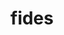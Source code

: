 ---
title: "fides"
layout: cache
categories: [package, develop-2024-02-25]
meta: {"versions": ["1.1.0", "1.2.0"], "compilers": ["gcc@=11.1.0", "gcc@=11.4.0"], "oss": ["ubuntu20.04", "ubuntu22.04"], "platforms": ["linux"], "targets": ["neoverse_v1", "neoverse_v2", "x86_64_v3"], "stacks": ["data-vis-sdk", "e4s", "e4s-neoverse-v2", "e4s-neoverse_v1", "root"], "num_specs": 5, "num_specs_by_stack": {"e4s-neoverse_v1": 1, "root": 5, "data-vis-sdk": 2, "e4s": 1, "e4s-neoverse-v2": 1}}
spec_details: [{"hash": "bggb52ivr3hg4r7xs7utoo7awqvpv5x6", "compiler": "gcc@=11.4.0", "versions": ["1.2.0"], "os": "ubuntu20.04", "platform": "linux", "target": "neoverse_v1", "variants": ["build_system=cmake", "build_type=Release", "generator=make", "~ipo", "+mpi"], "stacks": ["e4s-neoverse_v1", "root"], "size": "-", "tarball": "https://binaries.spack.io/releases/develop-2024-02-25/build_cache/linux-ubuntu20.04-neoverse_v1/gcc-11.4.0/fides-1.2.0/linux-ubuntu20.04-neoverse_v1-gcc-11.4.0-fides-1.2.0-bggb52ivr3hg4r7xs7utoo7awqvpv5x6.spack"}, {"hash": "crevdsisc5xqfexnma2sqqrzarnnmjj2", "compiler": "gcc@=11.1.0", "versions": ["1.1.0"], "os": "ubuntu20.04", "platform": "linux", "target": "x86_64_v3", "variants": ["build_system=cmake", "build_type=Release", "generator=make", "~ipo", "+mpi"], "stacks": ["root", "data-vis-sdk"], "size": "-", "tarball": "https://binaries.spack.io/releases/develop-2024-02-25/build_cache/linux-ubuntu20.04-x86_64_v3/gcc-11.1.0/fides-1.1.0/linux-ubuntu20.04-x86_64_v3-gcc-11.1.0-fides-1.1.0-crevdsisc5xqfexnma2sqqrzarnnmjj2.spack"}, {"hash": "lxbzblsdxilglncb5652tkbf36zivlob", "compiler": "gcc@=11.1.0", "versions": ["1.2.0"], "os": "ubuntu20.04", "platform": "linux", "target": "x86_64_v3", "variants": ["build_system=cmake", "build_type=Release", "generator=make", "~ipo", "+mpi"], "stacks": ["root", "data-vis-sdk"], "size": "-", "tarball": "https://binaries.spack.io/releases/develop-2024-02-25/build_cache/linux-ubuntu20.04-x86_64_v3/gcc-11.1.0/fides-1.2.0/linux-ubuntu20.04-x86_64_v3-gcc-11.1.0-fides-1.2.0-lxbzblsdxilglncb5652tkbf36zivlob.spack"}, {"hash": "53dj66jbejix2xv6rsdscpo5cerujreh", "compiler": "gcc@=11.4.0", "versions": ["1.1.0"], "os": "ubuntu20.04", "platform": "linux", "target": "x86_64_v3", "variants": ["build_system=cmake", "build_type=Release", "generator=make", "~ipo", "+mpi"], "stacks": ["root", "e4s"], "size": "-", "tarball": "https://binaries.spack.io/releases/develop-2024-02-25/build_cache/linux-ubuntu20.04-x86_64_v3/gcc-11.4.0/fides-1.1.0/linux-ubuntu20.04-x86_64_v3-gcc-11.4.0-fides-1.1.0-53dj66jbejix2xv6rsdscpo5cerujreh.spack"}, {"hash": "mmnezwdkuux6nj34kp4tqjxwksdff5z5", "compiler": "gcc@=11.4.0", "versions": ["1.2.0"], "os": "ubuntu22.04", "platform": "linux", "target": "neoverse_v2", "variants": ["build_system=cmake", "build_type=Release", "generator=make", "~ipo", "+mpi"], "stacks": ["e4s-neoverse-v2", "root"], "size": "-", "tarball": "https://binaries.spack.io/releases/develop-2024-02-25/build_cache/linux-ubuntu22.04-neoverse_v2/gcc-11.4.0/fides-1.2.0/linux-ubuntu22.04-neoverse_v2-gcc-11.4.0-fides-1.2.0-mmnezwdkuux6nj34kp4tqjxwksdff5z5.spack"}]
---